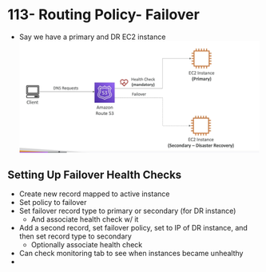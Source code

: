 # 113- Routing Policy- Failover
- Say we have a primary and DR EC2 instance
![](attachments/Pasted%20image%2020240706135910.png)

## Setting Up Failover Health Checks
- Create new record mapped to active instance
- Set policy to failover
- Set failover record type to primary or secondary (for DR instance)
	- And associate health check w/ it
- Add a second record, set failover policy, set to IP of DR instance, and then set record type to secondary
	- Optionally associate health check
- Can check monitoring tab to see when instances became unhealthy
- 